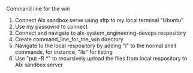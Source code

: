 Command line for the win
1. Connect Alx sandbox serve using sftp to my local terminal "Ubuntu"
2. Use my passowrd to connect 
3. Connect and navigate to alx-system_engineering-devops respository
5. Create command_line_for_the_win directory
6. Navigate to the local respository by adding "l"
	to the normal shell commands, for instance, "lls"
	for listing
7. Use "put -R *" to recursively upload the files from local respository to
	Alx sandbox server
